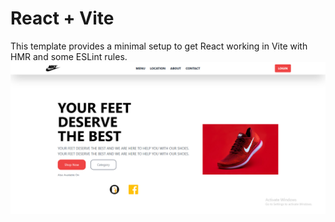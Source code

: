 # React + Vite

This template provides a minimal setup to get React working in Vite with HMR and some ESLint rules.
![Logo](./src/readmeImage.PNG)
